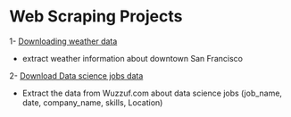 # Web Scraping Projects

1- [Downloading weather data](https://github.com/Xmen3em/Beginner-Projects/blob/main/Web%20Scraping%20Projects/weather.py)
- extract weather information about downtown San Francisco

2- [Download Data science jobs data](https://github.com/Xmen3em/Beginner-Projects/blob/main/Web%20Scraping%20Projects/data_science_jobs.py)
- Extract the data from Wuzzuf.com about data science jobs (job_name, date, company_name, skills, Location)
